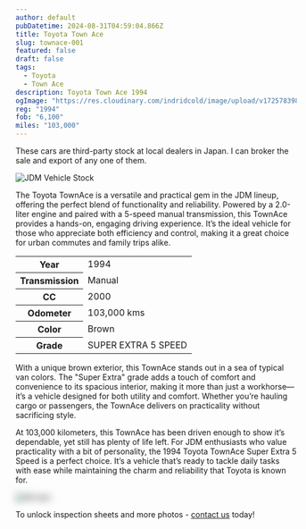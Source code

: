 ```yaml
---
author: default
pubDatetime: 2024-08-31T04:59:04.866Z
title: Toyota Town Ace
slug: townace-001
featured: false
draft: false
tags:
  - Toyota
  - Town Ace
description: Toyota Town Ace 1994
ogImage: "https://res.cloudinary.com/indridcold/image/upload/v1725783984/JDM/inovwghcfxx8ououqqws.webp"
reg: "1994"
fob: "6,100"
miles: "103,000"
---
```

These cars are third-party stock at local dealers in Japan. I can broker the sale and export of any one of them.

![JDM Vehicle Stock](https://res.cloudinary.com/indridcold/image/upload/v1725783984/JDM/inovwghcfxx8ououqqws.webp)

The Toyota TownAce is a versatile and practical gem in the JDM lineup, offering the perfect blend of functionality and reliability. Powered by a 2.0-liter engine and paired with a 5-speed manual transmission, this TownAce provides a hands-on, engaging driving experience. It’s the ideal vehicle for those who appreciate both efficiency and control, making it a great choice for urban commutes and family trips alike.

<table>
  <tr>
    <th>Year</th>
    <td>1994</td>
  </tr>
  <tr>
    <th>Transmission</th>
    <td>Manual</td>
  </tr>
  <tr>
    <th>CC</th>
    <td>2000</td>
  </tr>
    <tr>
    <th>Odometer</th>
    <td>103,000 kms</td>
  </tr>
      <tr>
    <th>Color</th>
    <td>Brown</td>
  </tr>
      <tr>
    <th>Grade</th>
    <td>SUPER EXTRA 5 SPEED</td>
</table>

With a unique brown exterior, this TownAce stands out in a sea of typical van colors. The "Super Extra" grade adds a touch of comfort and convenience to its spacious interior, making it more than just a workhorse—it’s a vehicle designed for both utility and comfort. Whether you’re hauling cargo or passengers, the TownAce delivers on practicality without sacrificing style.

At 103,000 kilometers, this TownAce has been driven enough to show it’s dependable, yet still has plenty of life left. For JDM enthusiasts who value practicality with a bit of personality, the 1994 Toyota TownAce Super Extra 5 Speed is a perfect choice. It’s a vehicle that’s ready to tackle daily tasks with ease while maintaining the charm and reliability that Toyota is known for.
                          
<img src="https://res.cloudinary.com/indridcold/image/upload/v1725784389/JDM/mol3ngb4ma2yy1rxgwj8.webp" alt="Alt text" style="filter: blur(7px);">

To unlock inspection sheets and more photos - [contact us](../../contact) today!